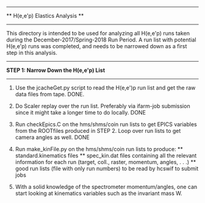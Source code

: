 ********************************
** H(e,e'p) Elastics Analysis **
********************************


This directory is intended to be used for analyzing all H(e,e'p) runs
taken during the December-2017/Spring-2018 Run Period. A run list with 
potential H(e,e'p) runs was completed, and needs to be narrowed down as 
a first step in this analysis.


*****************************************
**STEP 1: Narrow Down the H(e,e'p) List**
*****************************************

1.  Use the jcacheGet.py script to read the H(e,e')p run list and get the
    raw data files from tape.  DONE.

2.  Do Scaler replay over the run list. Preferably via ifarm-job submission 
    since it might take a longer time to do locally.   DONE

3.  Run checkEpics.C on the hms/shms/coin run lists to get EPICS variables from the ROOTfiles
    produced in STEP 2. Loop over run lists to get camera angles as well.   DONE

4.  Run make_kinFile.py on the hms/shms/coin run lists to produce:
    **  standard.kinematics files 
    **  spec_kin.dat files containing all the relevant information for each run (target, coll., raster, momentum, angles, . . .)
    **  good run lists (file with only run numbers) to be read by hcswif to submit jobs
    
5.  With a solid knowledge of the spectrometer momentum/angles, one can start looking at kinematics
    variables such as the invariant mass W.

